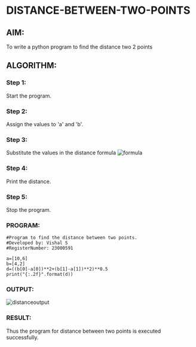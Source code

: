 # DISTANCE-BETWEEN-TWO-POINTS

## AIM:
To write a python program to find the distance two 2 points
## ALGORITHM:
### Step 1:
Start the program.
### Step 2: 
Assign the values to 'a' and 'b'.
### Step 3: 
Substitute the values in the distance formula  ![formula](/formula.JPG)
### Step 4: 
Print the distance.
### Step 5: 
Stop the program.
### PROGRAM:
```
#Program to find the distance between two points.
#Developed by: Vishal S
#RegisterNumber: 23000591

a=[10,6]
b=[4,2]
d=((b[0]-a[0])**2+(b[1]-a[1])**2)**0.5
print("{:.2f}".format(d))

```  


### OUTPUT:
![distanceoutput](https://github.com/vishal23000591/DISTANCE-BETWEEN-TWO-POINTS/assets/147139719/2dc27ab7-86fe-4d20-90b0-92eb9e3eb26d)



### RESULT:
Thus the program for distance between two points is executed successfully.
